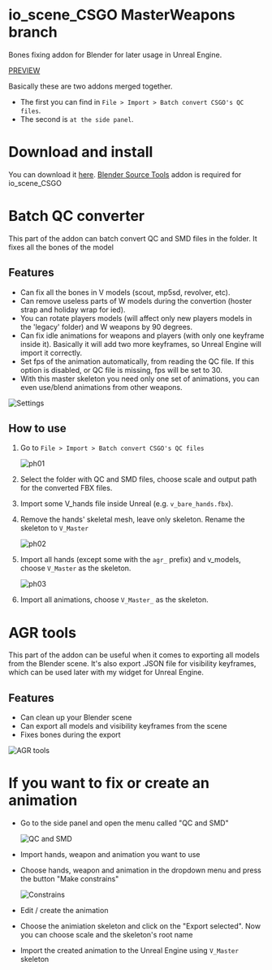 # io_scene_CSGO MasterWeapons branch
Bones fixing addon for Blender for later usage in Unreal Engine.

[PREVIEW](https://youtu.be/q6eHmEuyc-8)

Basically these are two addons merged together. 
- The first you can find in ```File > Import > Batch convert CSGO's QC files```. 
- The second is ```at the side panel```.

# Download and install
You can download it [here](https://github.com/adenexvfx/io_scene_CSGO/releases/tag/v1.0).
[Blender Source Tools](http://steamreview.org/BlenderSourceTools/) addon is required for io_scene_CSGO

# Batch QC converter
This part of the addon can batch convert QC and SMD files in the folder. It fixes all the bones of the model

## Features
- Can fix all the bones in V models (scout, mp5sd, revolver, etc). 
- Can remove useless parts of W models during the convertion (hoster strap and holiday wrap for ied).
- You can rotate players models (will affect only new players models in the 'legacy' folder) and W weapons by 90 degrees.
- Can fix idle animations for weapons and players (with only one keyframe inside it). Basically it will add two more keyframes, so Unreal Engine will import it correctly.
- Set fps of the animation automatically, from reading the QC file. If this option is disabled, or QC file is missing, fps will be set to 30.
- With this master skeleton you need only one set of animations, you can even use/blend animations from other weapons. 

![Settings](https://i.imgur.com/jq8lgFM.png)

## How to use
1. Go to ```File > Import > Batch convert CSGO's QC files```

    ![ph01](https://i.imgur.com/xhuu6xG.png)

2. Select the folder with QC and SMD files, choose scale and output path for the converted FBX files.
3. Import some V_hands file inside Unreal (e.g. `v_bare_hands.fbx`).
4. Remove the hands' skeletal mesh, leave only skeleton. Rename the skeleton to `V_Master`
    
    ![ph02](https://i.imgur.com/6nXIEpE.png)

5. Import all hands (except some with the `agr_` prefix) and v_models, choose `V_Master` as the skeleton.

    ![ph03](https://i.imgur.com/intqgDF.png)

6. Import all animations, choose `V_Master_` as the skeleton.

# AGR tools
This part of the addon can be useful when it comes to exporting all models from the Blender scene. It's also export .JSON file for visibility keyframes, which can be used later with my widget for Unreal Engine.
## Features
- Can clean up your Blender scene 
- Can export all models and visibility keyframes from the scene
- Fixes bones during the export

![AGR tools](https://i.imgur.com/SAsVlQU.png)

# If you want to fix or create an animation
- Go to the side panel and open the menu called "QC and SMD"

    ![QC and SMD](https://i.imgur.com/sqz4rhn.png)

- Import hands, weapon and animation you want to use
- Choose hands, weapon and animation in the dropdown menu and press the button "Make constrains"

    ![Constrains](https://i.imgur.com/WltTJrv.gif)

- Edit / create the animation
- Choose the animiation skeleton and click on the "Export selected". Now you can choose scale and the skeleton's root name
- Import the created animation to the Unreal Engine using `V_Master` skeleton
